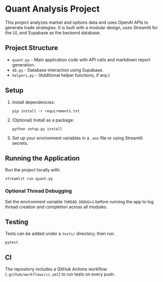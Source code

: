 # Quant Analysis Project

This project analyzes market and options data and uses OpenAI APIs to generate trade strategies. It is built with a modular design, uses Streamlit for the UI, and Supabase as the backend database.

## Project Structure
- `quant.py` - Main application code with API calls and markdown report generation.
- `db.py` - Database interaction using Supabase.
- `helpers.py` - (Additional helper functions, if any.)

## Setup

1. Install dependencies:
   ```
   pip install -r requirements.txt
   ```
2. (Optional) Install as a package:
   ```
   python setup.py install
   ```
3. Set up your environment variables in a `.env` file or using Streamlit secrets.

## Running the Application

Run the project locally with:
```
streamlit run quant.py
```

### Optional Thread Debugging

Set the environment variable `THREAD_DEBUG=1` before running the app to log
thread creation and completion across all modules.

## Testing

Tests can be added under a `tests/` directory; then run:
```
pytest
```

## CI

The repository includes a GitHub Actions workflow (`.github/workflows/ci.yml`) to run tests on every push.
